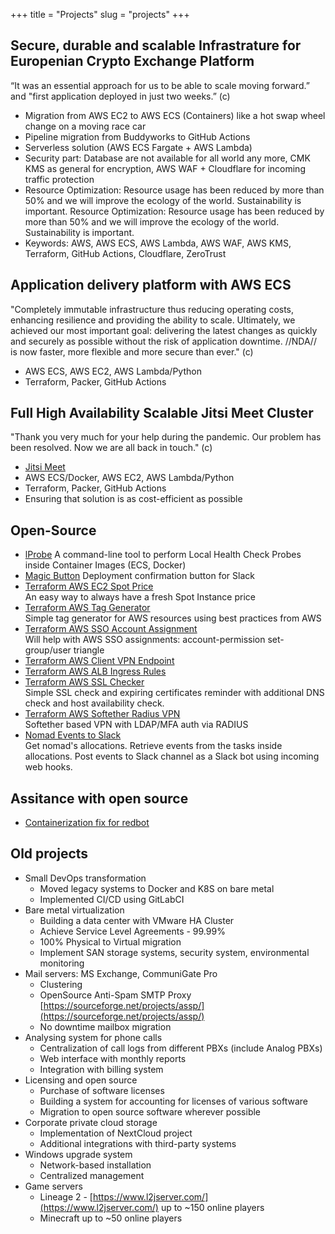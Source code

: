 +++
title = "Projects"
slug = "projects"
+++

## Secure, durable and scalable Infrastrature for Europenian Crypto Exchange Platform
“It was an essential approach for us to be able to scale moving forward.” and "first application deployed in just two weeks.” (c)
- Migration from AWS EC2 to AWS ECS (Containers) like a hot swap wheel change on a moving race car
- Pipeline migration from Buddyworks to GitHub Actions 
- Serverless solution (AWS ECS Fargate + AWS Lambda)
- Security part: Database are not available for all world any more, CMK KMS as general for encryption, AWS WAF + Cloudflare for incoming traffic protection
- Resource Optimization: Resource usage has been reduced by more than 50% and we will improve the ecology of the world. Sustainability is important.
Resource Optimization: Resource usage has been reduced by more than 50% and we will improve the ecology of the world. Sustainability is important.
- Keywords: AWS, AWS ECS, AWS Lambda, AWS WAF, AWS KMS, Terraform, GitHub Actions, Cloudflare, ZeroTrust

## Application delivery platform with AWS ECS
"Completely immutable infrastructure thus reducing operating costs, enhancing resilience and providing the ability to scale. Ultimately, we achieved our most important goal: delivering the latest changes as quickly and securely as possible without the risk of application downtime. //NDA// is now faster, more flexible and more secure than ever." (c) 
- AWS ECS, AWS EC2, AWS Lambda/Python
- Terraform, Packer, GitHub Actions

## Full High Availability Scalable Jitsi Meet Cluster
"Thank you very much for your help during the pandemic. Our problem has been resolved. Now we are all back in touch." (c)
- [Jitsi Meet](https://github.com/jitsi/jitsi-meet)
- AWS ECS/Docker, AWS EC2, AWS Lambda/Python
- Terraform, Packer, GitHub Actions
- Ensuring that solution is as cost-efficient as possible

## Open-Source
- [lProbe](https://github.com/fivexl/lprobe)
  A command-line tool to perform Local Health Check Probes inside Container Images (ECS, Docker)
- [Magic Button](https://github.com/fivexl/magic-button)
  Deployment confirmation button for Slack
- [Terraform AWS EC2 Spot Price](https://github.com/fivexl/terraform-aws-ec2-spot-price)  
  An easy way to always have a fresh Spot Instance price
- [Terraform AWS Tag Generator](https://github.com/fivexl/terraform-aws-tag-generator)  
  Simple tag generator for AWS resources using best practices from AWS  
- [Terraform AWS SSO Account Assignment](https://github.com/fivexl/terraform-aws-sso-account-assignment)  
  Will help with AWS SSO assignments: account-permission set-group/user triangle
- [Terraform AWS Client VPN Endpoint](https://github.com/fivexl/terraform-aws-client-vpn-endpoint)  
- [Terraform AWS ALB Ingress Rules](https://github.com/fivexl/terraform-aws-alb-ingress-rules)  
- [Terraform AWS SSL Checker](https://github.com/fivexl/terraform-aws-ssl-checker)  
  Simple SSL check and expiring certificates reminder with additional DNS check and host availability check.
- [Terraform AWS Softether Radius VPN](https://github.com/fivexl/terraform-aws-softether-radius-vpn)  
  Softether based VPN with LDAP/MFA auth via RADIUS
- [Nomad Events to Slack](https://github.com/fivexl/nomad-events-to-slack)  
  Get nomad's allocations. Retrieve events from the tasks inside allocations. Post events to Slack channel as a Slack bot using incoming web hooks.  

## Assitance with open source
- [Containerization fix for redbot](https://github.com/mnot/redbot/pull/314)

## Old projects
- Small DevOps transformation
  - Moved legacy systems to Docker and K8S on bare metal
  - Implemented CI/CD using GitLabCI
- Bare metal virtualization
  - Building a data center with VMware HA Cluster
  - Achieve Service Level Agreements - 99.99%
  - 100% Physical to Virtual migration
  - Implement SAN storage systems, security system, environmental monitoring
- Mail servers: MS Exchange, CommuniGate Pro
  - Clustering
  - OpenSource Anti-Spam SMTP Proxy [https://sourceforge.net/projects/assp/](https://sourceforge.net/projects/assp/)
  - No downtime mailbox migration
- Analysing system for phone calls
  - Centralization of call logs from different PBXs (include Analog PBXs)
  - Web interface with monthly reports
  - Integration with billing system
- Licensing and open source
  - Purchase of software licenses
  - Building a system for accounting for licenses of various software
  - Migration to open source software wherever possible
- Corporate private cloud storage
  - Implementation of NextCloud project
  - Additional integrations with third-party systems
- Windows upgrade system
  - Network-based installation
  - Centralized management
- Game servers
  - Lineage 2 - [https://www.l2jserver.com/](https://www.l2jserver.com/) up to ~150 online players
  - Minecraft up to ~50 online players
